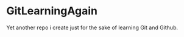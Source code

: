 GitLearningAgain
================

Yet another repo i create just for the sake of learning Git and Github. 